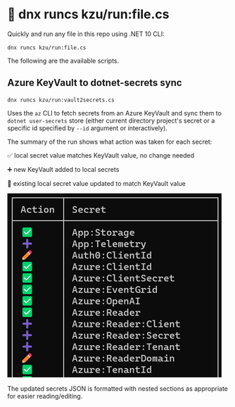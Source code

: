 # :runner: dnx runcs kzu/run:file.cs

Quickly and run any file in this repo using .NET 10 CLI: 

```pwsh
dnx runcs kzu/run:file.cs
```

The following are the available scripts.

## Azure KeyVault to dotnet-secrets sync

```pwsh
dnx runcs kzu/run:vault2secrets.cs
```

Uses the `az` CLI to fetch secrets from an Azure KeyVault and sync them to 
`dotnet user-secrets` store (either current directory project's secret or 
a specific id specified by `--id` argument or interactively).

The summary of the run shows what action was taken for each secret:

:white_check_mark: local secret value matches KeyVault value, no change needed

:heavy_plus_sign: new KeyVault added to local secrets

:pencil: existing local secret value updated to match KeyVault value

![vault2secrets](https://raw.githubusercontent.com/kzu/run/main/img/vault2secrets.png)

The updated secrets JSON is formatted with nested sections as appropriate 
for easier reading/editing.
